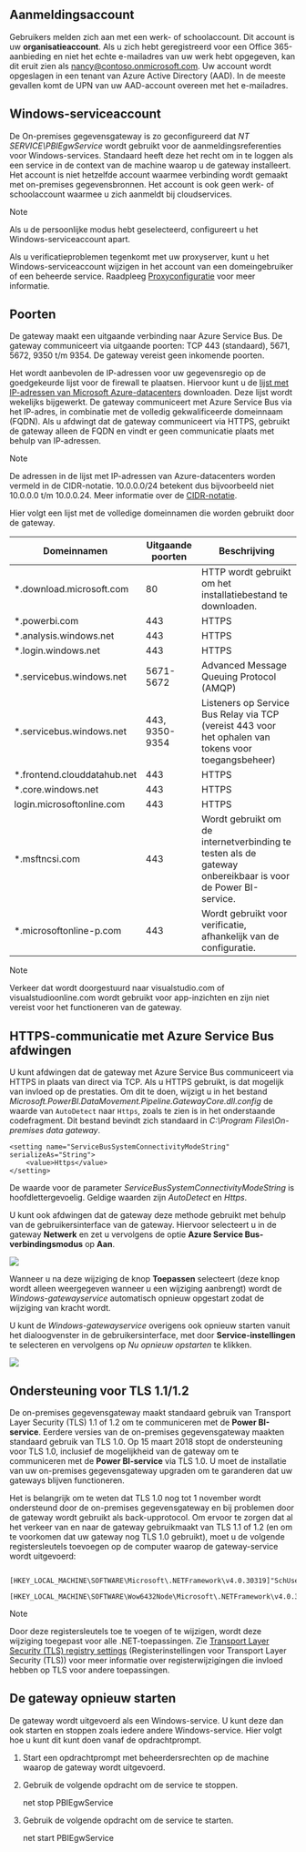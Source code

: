 ## <a name="sign-in-account"></a>Aanmeldingsaccount

Gebruikers melden zich aan met een werk- of schoolaccount. Dit account is uw **organisatieaccount**. Als u zich hebt geregistreerd voor een Office 365-aanbieding en niet het echte e-mailadres van uw werk hebt opgegeven, kan dit eruit zien als nancy@contoso.onmicrosoft.com. Uw account wordt opgeslagen in een tenant van Azure Active Directory (AAD). In de meeste gevallen komt de UPN van uw AAD-account overeen met het e-mailadres.

## <a name="windows-service-account"></a>Windows-serviceaccount

De On-premises gegevensgateway is zo geconfigureerd dat *NT SERVICE\PBIEgwService* wordt gebruikt voor de aanmeldingsreferenties voor Windows-services. Standaard heeft deze het recht om in te loggen als een service in de context van de machine waarop u de gateway installeert. Het account is niet hetzelfde account waarmee verbinding wordt gemaakt met on-premises gegevensbronnen. Het account is ook geen werk- of schoolaccount waarmee u zich aanmeldt bij cloudservices.

> [!NOTE]
> Als u de persoonlijke modus hebt geselecteerd, configureert u het Windows-serviceaccount apart.

Als u verificatieproblemen tegenkomt met uw proxyserver, kunt u het Windows-serviceaccount wijzigen in het account van een domeingebruiker of een beheerde service. Raadpleeg [Proxyconfiguratie](../service-gateway-proxy.md#changing-the-gateway-service-account-to-a-domain-user) voor meer informatie.

## <a name="ports"></a>Poorten

De gateway maakt een uitgaande verbinding naar Azure Service Bus. De gateway communiceert via uitgaande poorten: TCP 443 (standaard), 5671, 5672, 9350 t/m 9354.  De gateway vereist geen inkomende poorten.

Het wordt aanbevolen de IP-adressen voor uw gegevensregio op de goedgekeurde lijst voor de firewall te plaatsen. Hiervoor kunt u de [lijst met IP-adressen van Microsoft Azure-datacenters](https://www.microsoft.com/download/details.aspx?id=41653) downloaden. Deze lijst wordt wekelijks bijgewerkt. De gateway communiceert met Azure Service Bus via het IP-adres, in combinatie met de volledig gekwalificeerde domeinnaam (FQDN). Als u afdwingt dat de gateway communiceert via HTTPS, gebruikt de gateway alleen de FQDN en vindt er geen communicatie plaats met behulp van IP-adressen.

> [!NOTE]
> De adressen in de lijst met IP-adressen van Azure-datacenters worden vermeld in de CIDR-notatie. 10.0.0.0/24 betekent dus bijvoorbeeld niet 10.0.0.0 t/m 10.0.0.24. Meer informatie over de [CIDR-notatie](http://whatismyipaddress.com/cidr).

Hier volgt een lijst met de volledige domeinnamen die worden gebruikt door de gateway.

| Domeinnamen | Uitgaande poorten | Beschrijving |
| --- | --- | --- |
| *.download.microsoft.com |80 |HTTP wordt gebruikt om het installatiebestand te downloaden. |
| *.powerbi.com |443 |HTTPS |
| *.analysis.windows.net |443 |HTTPS |
| *.login.windows.net |443 |HTTPS |
| *.servicebus.windows.net |5671-5672 |Advanced Message Queuing Protocol (AMQP) |
| *.servicebus.windows.net |443, 9350-9354 |Listeners op Service Bus Relay via TCP (vereist 443 voor het ophalen van tokens voor toegangsbeheer) |
| *.frontend.clouddatahub.net |443 |HTTPS |
| *.core.windows.net |443 |HTTPS |
| login.microsoftonline.com |443 |HTTPS |
| *.msftncsi.com |443 |Wordt gebruikt om de internetverbinding te testen als de gateway onbereikbaar is voor de Power BI-service. |
| *.microsoftonline-p.com |443 |Wordt gebruikt voor verificatie, afhankelijk van de configuratie. |

> [!NOTE]
> Verkeer dat wordt doorgestuurd naar visualstudio.com of visualstudioonline.com wordt gebruikt voor app-inzichten en zijn niet vereist voor het functioneren van de gateway.

## <a name="forcing-https-communication-with-azure-service-bus"></a>HTTPS-communicatie met Azure Service Bus afdwingen

U kunt afdwingen dat de gateway met Azure Service Bus communiceert via HTTPS in plaats van direct via TCP. Als u HTTPS gebruikt, is dat mogelijk van invloed op de prestaties. Om dit te doen, wijzigt u in het bestand *Microsoft.PowerBI.DataMovement.Pipeline.GatewayCore.dll.config* de waarde van `AutoDetect` naar `Https`, zoals te zien is in het onderstaande codefragment. Dit bestand bevindt zich standaard in *C:\Program Files\On-premises data gateway*.

```
<setting name="ServiceBusSystemConnectivityModeString" serializeAs="String">
    <value>Https</value>
</setting>
```

De waarde voor de parameter *ServiceBusSystemConnectivityModeString* is hoofdlettergevoelig. Geldige waarden zijn *AutoDetect* en *Https*.

U kunt ook afdwingen dat de gateway deze methode gebruikt met behulp van de gebruikersinterface van de gateway. Hiervoor selecteert u in de gateway **Netwerk** en zet u vervolgens de optie **Azure Service Bus-verbindingsmodus** op **Aan**.

![](./media/gateway-onprem-accounts-ports-more/gw-onprem_01.png)

Wanneer u na deze wijziging de knop **Toepassen** selecteert (deze knop wordt alleen weergegeven wanneer u een wijziging aanbrengt) wordt de *Windows-gatewayservice* automatisch opnieuw opgestart zodat de wijziging van kracht wordt.

U kunt de *Windows-gatewayservice* overigens ook opnieuw starten vanuit het dialoogvenster in de gebruikersinterface, met door **Service-instellingen** te selecteren en vervolgens op *Nu opnieuw opstarten* te klikken.

![](./media/gateway-onprem-accounts-ports-more/gw-onprem_02.png)

## <a name="support-for-tls-1112"></a>Ondersteuning voor TLS 1.1/1.2

De on-premises gegevensgateway maakt standaard gebruik van Transport Layer Security (TLS) 1.1 of 1.2 om te communiceren met de **Power BI-service**. Eerdere versies van de on-premises gegevensgateway maakten standaard gebruik van TLS 1.0. Op 15 maart 2018 stopt de ondersteuning voor TLS 1.0, inclusief de mogelijkheid van de gateway om te communiceren met de **Power BI-service** via TLS 1.0. U moet de installatie van uw on-premises gegevensgateway upgraden om te garanderen dat uw gateways blijven functioneren.

Het is belangrijk om te weten dat TLS 1.0 nog tot 1 november wordt ondersteund door de on-premises gegevensgateway en bij problemen door de gateway wordt gebruikt als back-upprotocol. Om ervoor te zorgen dat al het verkeer van en naar de gateway gebruikmaakt van TLS 1.1 of 1.2 (en om te voorkomen dat uw gateway nog TLS 1.0 gebruikt), moet u de volgende registersleutels toevoegen op de computer waarop de gateway-service wordt uitgevoerd:

        [HKEY_LOCAL_MACHINE\SOFTWARE\Microsoft\.NETFramework\v4.0.30319]"SchUseStrongCrypto"=dword:00000001
        [HKEY_LOCAL_MACHINE\SOFTWARE\Wow6432Node\Microsoft\.NETFramework\v4.0.30319]"SchUseStrongCrypto"=dword:00000001

> [!NOTE]
> Door deze registersleutels toe te voegen of te wijzigen, wordt deze wijziging toegepast voor alle .NET-toepassingen. Zie [Transport Layer Security (TLS) registry settings](https://docs.microsoft.com/windows-server/security/tls/tls-registry-settings) (Registerinstellingen voor Transport Layer Security (TLS)) voor meer informatie over registerwijzigingen die invloed hebben op TLS voor andere toepassingen.

## <a name="how-to-restart-the-gateway"></a>De gateway opnieuw starten

De gateway wordt uitgevoerd als een Windows-service. U kunt deze dan ook starten en stoppen zoals iedere andere Windows-service. Hier volgt hoe u kunt dit kunt doen vanaf de opdrachtprompt.

1. Start een opdrachtprompt met beheerdersrechten op de machine waarop de gateway wordt uitgevoerd.
2. Gebruik de volgende opdracht om de service te stoppen.
   
   net stop PBIEgwService
3. Gebruik de volgende opdracht om de service te starten.
   
   net start PBIEgwService

